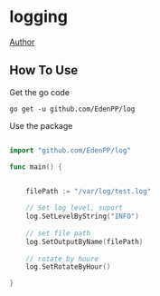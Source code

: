 logging
=======


[Author](https://github.com/ngaut/log)

## How To Use


Get the go code

```
go get -u github.com/EdenPP/log
```

Use the package


```go

import "github.com/EdenPP/log"

func main() {


    filePath := "/var/log/test.log"
	
	// Set log level, suport 
	log.SetLevelByString("INFO")
	
	// set file path
	log.SetOutputByName(filePath)
	
	// rotate by houre
	log.SetRotateByHour()

}

```